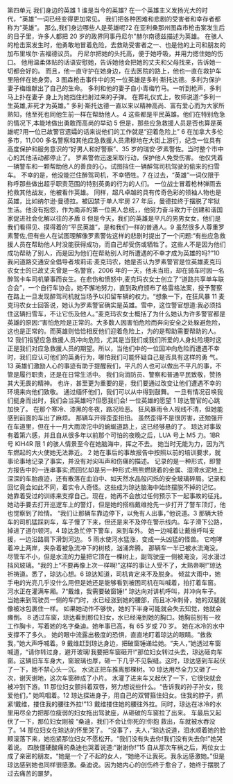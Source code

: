 第四单元
我们身边的英雄 1 谁是当今的英雄? 在一个英雄主义发扬光大的时代，“英雄”一词已经变得更加常见。 我们把各种困难和悲剧的受害者和幸存者都称为“英雄”。 那么,我们身边哪些人是英雄呢?2 在亚利桑那州图森市枪击案发生后的日子里，许多人都把 20 岁的政界同事丹尼尔"赫尔南德兹描述为英雄。 在骇人的枪击案发生时，他勇敢地冒着危险，去救助受害者之一、也是他的上司和朋友的加布里埃尔·吉福德议员。 丹尼尔把她的头托高，便于她呼吸，并用力摁住她的伤口。 他用温柔体贴的话语安慰她，告诉她他会把她的丈夫和父母找来，告诉她一切都会好的。 而且，他一直守护在她身边，在去医院的路上，他也一直在救护车里陪伴在她身旁。3 图森枪击事件中的另一位英雄是多利·斯托达德。多利为保护妻子梅维献出了自己的生命。 多利和他的妻子自小青梅竹马。一听到枪声，多利马上扑在妻子
身上为她挡住扫射过来的子弹。 在葬礼仪式上，牧师说道:“多利一生英雄,非死才为英雄。” 多利·斯托达德一直以来以精神高尚、富有爱心而为大家所熟知，他至死也同他生前一样在帮助他人。4 这些都是平民英雄。他们在特别危急的情况下,本能地做出勇敢而高尚的举动 5 但是，那些应急救援人员是否也算是英雄呢?用一位已故警官遗孀的话来说他们的工作就是“迎着危险上”
6 在加拿大多伦多市，11,000 多名警察和其他应急救援人员肃穆地在大街上游行，纪念一位具有高度保护和服务意识的“好男人和好警察”、35 岁的瑞安·罗素警佐。当时整个市中心的其他活动都停止了。 罗素警佐迅速采取行动，保护他人免受伤害。 他仅凭着一辆警车和一颗帮助他人的善良的心，试图挡住一辆醉驾司机驾驶的偷来的扫雪车。 不幸的是，他没能拦住醉驾司机，不幸牺牲。7 在过去，“英雄”一词仅限于称呼那些做出超乎职责范围的特别英勇的行为的人们。 一位战士冒着枪林弹雨去抢救其他战友，他被看作英雄。 同样，超凡卓越的具有传奇色彩的领袖人物也是英雄，比如纳尔逊·曼德拉。被囚禁于单人牢房 27 年后，曼德拉终于摆脱了牢狱生活。他没有抱怨，作为南非的第一位黑人总统，，他努力奋斗致力干创建和谐国家促进社会化解以往的矛盾 8 但是今天，我们的英雄是平凡的男男女女，他们是我们看得见、摸得着的“平民英雄”，是和我们一样的普通人。9 虽然很多人尊重罗素警佐,但有些人在试图理解像罗素警佐这样的悲剧时提出了一个问题:“有些应急救援人员在帮助他人时没能获得成功，而自己却受伤或牺牲了。这些人不是因为他们成功帮助了别人，而是因为他们在帮助别人时所遭遇的不幸才成为英雄的吗?”10 我问道路交通安全倡导者埃莉诺·麦克玛农，她是否认为罗素警官是位英雄麦克玛农女士的已故丈夫曾是一名警官，2006 年的一天，他未当班，却在骑车时因一名醉驾卡车司机肇事而丧生。在悲伤和愤怒中,麦克玛农女士创立了“道路共享单车联合会”，一个自行车协会。她不懈地努力，直到政府颁布了格雷格法案，授予警察在路上一旦发现醉驾司机就当场予以扣留车辆的权力。“想象一下，在狂风暴 11 麦克玛农女士回答说，她认为罗素警官确实是英雄。雪中，这位警官想道:我必须挡住这辆扫雪车，不让它伤及他人。”麦克玛农女士概括了为什么她认为许多警官都是英雄的原因:“害怕危险是正常的。大多数人因害怕危险而奔向安全之处躲避危险，这也是正常的。而英雄则恰恰相反他们迎着危险上，为的是帮助需要帮助的人。12 我们指望应急救援人员冲向危险，尤其是当我们或我们所爱的人身处险境时这正是我们对应急救援人员的期望。所以，当他们中的一位因冲向危险而遭遇不幸时，我们应认可他们的英勇行为，哪怕我们可能怀疑自己是否具有这样的勇
气。
13 英雄们激励人心的事迹有助于提醒我们，平凡的人也可以做出不平凡的事，不管是履行职责，还是在日常生活中。 我们向消防员、警察和普通平民致敬，赞扬其大无畏的精神。 也许，甚至更为重要的是，我们要通过改变让他们遭遇不幸的环境来向他们致敬。 通过缅怀他们，我们可以从中得到鼓舞。 一旦有情况召唤我们挺身而出时，我们会当英雄吗?但愿我们会!
一位英雄的愿望 1 琼达警官的心跳加快了。 在那个寒冷、漆黑的冬夜，路况险恶。 狂风暴雨令人视线不清，但她能感到前面的车出了麻烦。 那辆车开得歪歪扭扭。 虽然歪得不是很厉害，还勉强开在车道里，但在十一月大雨滂沱中的蜿蜒道路上，这已经够悬的了。 琼达对事故有着第六感，并且自从很多年以前那个可怕的夜晚之后，LUA 号上 M5 力。1BR 号 KIH4R 限 1 的骇人情景至今在她脑海中，挥之不去。 她当时无能为力，因为汽车燃起的大火使她无法靠近。
2 她在事后的事故报告中按照以前的培训要求，就事论事地记录了事实，并没有对尖叫声和伤痛的描述。 记录的是一种形式，即警方报告中的一连串事实;而回忆却是另一种形式:熊熊燃烧着的金属、湿滑水泥地上深深的车胎痕迹，还有散落在血泊中、如天然水品般闪烁的安全玻璃碎屑。记录和回忆竟会如此不同，着实令人奇怪。这些成为琼达脑海中始终摆脱不掉的记忆。 她靠着受过的训练来支撑自己。现在，她再不会放过任何预示下一起事故的征兆。她动手要去打开巡逻车上的警灯，但是她的搭档戴维抢先一步打开了警车顶灯，他也觉察到了险情。 “我们让那辆车靠边停下，以免有人出事，”他说道。3 那辆大轿车的司机猛踩刹车，车子慢了下来，但还是来不及停在警示线内。车子滑下公路，掉进了道尔顿河。4 琼达急忙停下警车，来到车外。 她一边喊着让戴维呼叫支援，一边沿路肩下滑到河边。
5 雨水使河水猛涨，变成一头凶猛的怪兽。 它咆哮着冲上两岸，夹杂着被急流冲下的树枝，汹涌奔腾。 那辆车一半已被水流淹没。 尽管车不小，但是水流的力量把它顶在一棵树上，副驾驶座一侧被淹没，河水漫过挡风玻璃。“我的上“不要再像上次一样啊!”这样的事让人受不了，太熟帝啊!”琼达祈祷道。悉了，琼达心想。6 琼达知道，司机肯定来不及脱身。 倾盆大雨中，她手电的光亮几乎没什么用但是她还是能够看到被困司机在叫喊着，拍打着车窗。 河水正在灌满车厢。7“戴维，我需要破窗锤!” 琼达向对讲机呼叫，并冲向车子。 当她来到驾驶员一侧的车门时，水已经涨到她的腰部，而且冰冷刺骨，她的双腿就像被冰包裹住一样。 如果她动作不够快，她的下半身可能就会失去知觉，她就会瘫倒。
8 透过车窗，琼达看到那位妇女，水已经淹到她的胸口。她胸前别有一枚工作胸卡，写着她的名字桑迪。她年事已高，有 65 岁或 70 岁。 她在冰冷的水中支撑不了多久。 她的眼中流露出极度的恐惧，直直地盯着琼达的眼睛。“救救我，”她大声呼喊着。9 戴维赶到琼达身边，把破窗锤递给她。“夫人，”她透过车窗喊道，“请你转过身，避开玻璃!我要把车窗砸开!”那位妇女转过头去，琼达砸向车窗。这辆旧车车身大，窗玻璃也厚，砸一下几乎不见裂缝。这时，琼达感到车起伏了一下，她不禁心头一沉。 水流正把车推离那棵树。10 琼达用尽全力又砸了一次，谢天谢地，这次车窗碎成了小片。 水灌了进来车又起伏了一下，它很快就会被冲到下游。11 那位妇女颤抖着双唇，努力想说些什么。“告诉我的孙子孙女，我爱他们，”
她鸣咽着。12 琼达探进身子，用自己的双臂箍住妇女。住我的脖子，抓紧!戴维，搂住我的腰往外拉!”13 戴维搂住她的腰往外拉。同时，琼达在冰冷的水里用尽全力把那位瘦弱的妇女拖出驾驶座，从砸破的车窗拉了出来。 车最后又起伏了一下，那位妇女刚被
“桑迪，我们不会让你死的!你抱
救出，车就被水吞没了。14 那位妇女在琼达的怀里哭了。 “没事了，夫人，”琼达说道，泪水顺着她的脸颊滚落下来，她抱紧那位妇女不愿松开。“我们没有失去你!我们没有失去你!”她哭着说。 四肢僵硬酸痛的桑迪也哭着说道:“谢谢你!”15 自从那次车祸之后，两位女士成了亲密的朋友。“她是一个了不起的女人，“她绝不让我死。我永远感激她。”但是琼达感到她也同样很感激。桑迪说。因为她内心的创伤终于愈合了，她终于摆脱了过去痛苦的噩梦。
